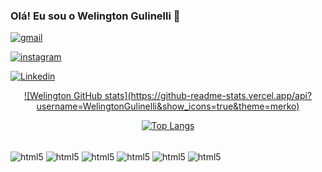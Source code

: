 ### Olá! Eu sou o Welington Gulinelli 👋

[![gmail](https://img.shields.io/badge/Gmail-D14836?style=for-the-badge&logo=gmail&logoColor=white)](mailto:welingtongulinelli69@gmail.com)


[![instagram](https://img.shields.io/badge/Instagram-E4405F?style=for-the-badge&logo=instagram&logoColor=white)](https://www.instagram.com/welingtongulinelli_/)

[![Linkedin](https://img.shields.io/badge/LinkedIn-0077B5?style=for-the-badge&logo=linkedin&logoColor=white)](https://www.linkedin.com/in/welington-gulinelli/)

<div align="center" dir="auto">
  <a href="https://github.com/WelingtonGulinelli">
  ![Welington GitHub stats](https://github-readme-stats.vercel.app/api?username=WelingtonGulinelli&show_icons=true&theme=merko)

![Top Langs](https://github-readme-stats.vercel.app/api/top-langs/?username=WelingtonGulinelli&hide_progress=true)
 
</a></div>

<div style="display: inline_block"><br/>
    <img align="center" alt="html5" src="https://img.shields.io/badge/Python-3776AB?style=for-the-badge&logo=python&logoColor=white"/>
    <img align="center" alt="html5" src="https://img.shields.io/badge/HTML5-E34F26?style=for-the-badge&logo=html5&logoColor=white"/>
    <img align="center" alt="html5" src="https://img.shields.io/badge/JavaScript-F7DF1E?style=for-the-badge&logo=javascript&logoColor=black"/>
    <img align="center" alt="html5" src="https://img.shields.io/badge/CSS-239120?&style=for-the-badge&logo=css3&logoColor=white"/>
    <img align="center" alt="html5" src="https://img.shields.io/badge/C-00599C?style=for-the-badge&logo=c&logoColor=white"/>
    <img align="center" alt="html5" src="https://img.shields.io/badge/Node.js-43853D?style=for-the-badge&logo=node.js&logoColor=white"/>

</div>
